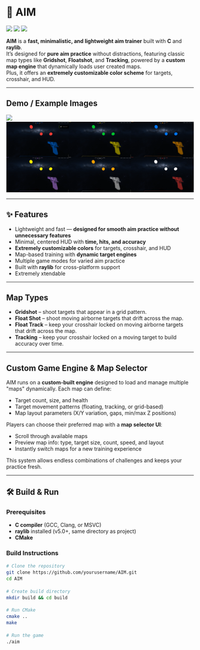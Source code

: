 # 🎯 AIM

<div >
  <img src="https://img.shields.io/badge/C-555555?style=for-the-badge&logo=c&logoColor=white" height="50" />
  <img src="https://img.shields.io/badge/CMake-v3.25-blue?style=for-the-badge&logo=cmake&logoColor=white" height="50" />
  <img src="https://img.shields.io/badge/raylib-v5.0-red?style=for-the-badge&logo=raylib&logoColor=white" height="50" />
</div>

**AIM** is a **fast, minimalistic, and lightweight aim trainer** built with **C** and **raylib**.  
It’s designed for **pure aim practice** without distractions, featuring classic map types like **Gridshot**, **Floatshot**, and **Tracking**, powered by a **custom map engine** that dynamically loads user created maps.  
Plus, it offers an **extremely customizable color scheme** for targets, crosshair, and HUD.

---

##  Demo / Example Images

<img src="https://github.com/xavierhampton/AIM/blob/main/images/MapsDemo.gif" />
<img src="https://github.com/xavierhampton/AIM/blob/main/images/colors.png" />



---

## ✨ Features

- Lightweight and fast — **designed for smooth aim practice without unnecessary features**  
- Minimal, centered HUD with **time, hits, and accuracy**  
- **Extremely customizable colors** for targets, crosshair, and HUD  
- Map-based training with **dynamic target engines**  
- Multiple game modes for varied aim practice  
- Built with **raylib** for cross-platform support  
- Extremely xtendable  

---

##  Map Types

- **Gridshot** – shoot targets that appear in a grid pattern.  
- **Float Shot** – shoot moving airborne targets that drift across the map.
- **Float Track** – keep your crosshair locked on moving airborne targets that drift across the map.  
- **Tracking** – keep your crosshair locked on a moving target to build accuracy over time.  

---

##  Custom Game Engine & Map Selector

AIM runs on a **custom-built engine** designed to load and manage multiple "maps" dynamically. Each map can define:

- Target count, size, and health  
- Target movement patterns (floating, tracking, or grid-based)  
- Map layout parameters (X/Y variation, gaps, min/max Z positions)  

Players can choose their preferred map with a **map selector UI**:

- Scroll through available maps  
- Preview map info: type, target size, count, speed, and layout  
- Instantly switch maps for a new training experience  

This system allows endless combinations of challenges and keeps your practice fresh.

---

## 🛠️ Build & Run

### Prerequisites
- **C compiler** (GCC, Clang, or MSVC)
- **raylib** installed (v5.0+, same directory as project)  
- **CMake** 


### Build Instructions
```bash
# Clone the repository
git clone https://github.com/yourusername/AIM.git
cd AIM

# Create build directory
mkdir build && cd build

# Run CMake
cmake ..
make

# Run the game
./aim
